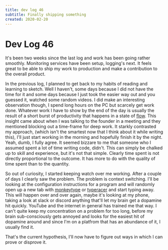 ```yaml
---
title: dev log 46
subtitle: Finally shipping something
created: 2020-02-20
---
```

# Dev Log 46

It's been two weeks since the last log and work has been going rather smoothly.
Monitoring services have been setup, logging's next. It feels great to be able
to ship my work to production and make a contribution to the overall product.

In the previous log, I planned to get back to my habits of reading and learning
to sketch. Well I haven't, some days because I did not have the time for it and
some days because I just took the easier way out and you guessed it, watched
some random videos. I did make an interesting observation though, I spend long
hours on the PC but scarcely get work done. Whatever work I have to show by the
end of the day is usually the result of a short burst of productivity that
happens in a state of
[flow](<https://en.wikipedia.org/wiki/Flow_(psychology)>). This insight came
about when I was talking to the founder in a meeting and they mentioned
blocking out a time-frame for deep work. It starkly contrasted my approach,
(which isn't the smartest now that I think about it while writing this), I'll
just start working in the morning and hopefully finish it by the night. Yeah,
dumb, I fully agree. It seemed bizzare to me that someone who I assumed spent a
lot of time writing code, didn't. This can simply be chalked up to skill and
experience, but it's not that simple. Clearly time spent is not directly
proportional to the outcome. It has more to do with the quality of time spent
than to the quantity.

So out of curiosity, I started keeping watch over me working. After a couple of
days I clearly saw the problem. The problem is context switching. I'll be
looking at the configuration instructions for a program and will randomly open
up a new tab with [monkeytype](monkeytype.com) or [typeracer](typeracer.com)
and start typing away. This will happen over and over again, maybe it's looking
at my phone, taking a look at slack or discord anything that'll let my brain
get a dopamine hit quickly. YouTube and the internet in general has trained me
that way. I can't quite keep my concentration on a problem for too long, before
my brain sub-consciously gets annoyed and looks for the easiest hit of dopamine
around and since I'm on a platfrom that has an abundance of it, I usually find
it.

That's the current hypothesis, I'll now have to figure out ways in which I can
prove or disprove it.
